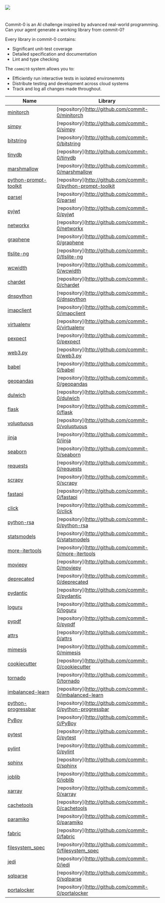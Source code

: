 
![](logo.webp)

#

Commit-0 is an AI challenge inspired by advanced real-world programming.
Can your agent generate a working library from commit-0?

Every library in commit-0 contains:

* Significant unit-test coverage
* Detailed specification and documentation
* Lint and type checking

The `commit0` system allows you to:

* Efficiently run interactive tests in isolated environemnts
* Distribute testing and development across cloud systems
* Track and log all changes made throughout.


| Name |  Library |
|----------|-------|
| [minitorch](https://minitorch.github.io/) | [repository](http://github.com/commit-0/minitorch |
| [simpy](https://simpy.readthedocs.io/en/4.1.1/) | [repository](http://github.com/commit-0/simpy |
| [bitstring](https://bitstring.readthedocs.io/en/stable/) | [repository](http://github.com/commit-0/bitstring |
| [tinydb](https://tinydb.readthedocs.io/_/downloads/en/v4.8.0/pdf/) | [repository](http://github.com/commit-0/tinydb |
| [marshmallow](https://marshmallow.readthedocs.io/_/downloads/en/stable/pdf/) | [repository](http://github.com/commit-0/marshmallow |
| [python-prompt-toolkit](https://python-prompt-toolkit.readthedocs.io/_/downloads/en/3.0.43/pdf/) | [repository](http://github.com/commit-0/python-prompt-toolkit |
| [parsel](https://parsel.readthedocs.io/_/downloads/en/latest/pdf/) | [repository](http://github.com/commit-0/parsel |
| [pyjwt](https://pyjwt.readthedocs.io/_/downloads/en/2.8.0/pdf/) | [repository](http://github.com/commit-0/pyjwt |
| [networkx](https://networkx.org/documentation/networkx-3.3/) | [repository](http://github.com/commit-0/networkx |
| [graphene](https://docs.graphene-python.org/en/stable/) | [repository](http://github.com/commit-0/graphene |
| [tlslite-ng](https://tlslite-ng.readthedocs.io/en/latest/) | [repository](http://github.com/commit-0/tlslite-ng |
| [wcwidth](https://wcwidth.readthedocs.io/en/stable/) | [repository](http://github.com/commit-0/wcwidth |
| [chardet](https://chardet.readthedocs.io/_/downloads/en/stable/pdf/) | [repository](http://github.com/commit-0/chardet |
| [dnspython](https://dnspython.readthedocs.io/en/stable/) | [repository](http://github.com/commit-0/dnspython |
| [imapclient](https://imapclient.readthedocs.io/en/3.0.1/) | [repository](http://github.com/commit-0/imapclient |
| [virtualenv](https://virtualenv.pypa.io/en/20.26.3/) | [repository](http://github.com/commit-0/virtualenv |
| [pexpect](https://pexpect.readthedocs.io/_/downloads/en/stable/pdf/) | [repository](http://github.com/commit-0/pexpect |
| [web3.py](https://web3py.readthedocs.io/_/downloads/en/v6.20.2/pdf/) | [repository](http://github.com/commit-0/web3.py |
| [babel](https://babel.pocoo.org/_/downloads/en/stable/pdf/) | [repository](http://github.com/commit-0/babel |
| [geopandas](https://geopandas.org/en/stable/) | [repository](http://github.com/commit-0/geopandas |
| [dulwich](https://dulwich.readthedocs.io/_/downloads/en/latest/pdf/) | [repository](http://github.com/commit-0/dulwich |
| [flask](https://flask.palletsprojects.com/en/3.0.x/) | [repository](http://github.com/commit-0/flask |
| [voluptuous](https://alecthomas.github.io/voluptuous/docs/_build/html/) | [repository](http://github.com/commit-0/voluptuous |
| [jinja](https://jinja.palletsprojects.com/en/3.1.x/) | [repository](http://github.com/commit-0/jinja |
| [seaborn](https://seaborn.pydata.org/) | [repository](http://github.com/commit-0/seaborn |
| [requests](https://requests.readthedocs.io/_/downloads/en/latest/pdf/) | [repository](http://github.com/commit-0/requests |
| [scrapy](https://docs.scrapy.org/_/downloads/en/2.11/pdf/) | [repository](http://github.com/commit-0/scrapy |
| [fastapi](https://fastapi.tiangolo.com/reference/) | [repository](http://github.com/commit-0/fastapi |
| [click](https://click.palletsprojects.com/en/8.1.x/) | [repository](http://github.com/commit-0/click |
| [python-rsa](https://stuvel.eu/python-rsa-doc/) | [repository](http://github.com/commit-0/python-rsa |
| [statsmodels](https://www.statsmodels.org/stable/) | [repository](http://github.com/commit-0/statsmodels |
| [more-itertools](https://more-itertools.readthedocs.io/en/v10.4.0/) | [repository](http://github.com/commit-0/more-itertools |
| [moviepy](https://zulko.github.io/moviepy/) | [repository](http://github.com/commit-0/moviepy |
| [deprecated](https://deprecated.readthedocs.io/en/latest/) | [repository](http://github.com/commit-0/deprecated |
| [pydantic](https://docs.pydantic.dev/2.8/) | [repository](http://github.com/commit-0/pydantic |
| [loguru](https://loguru.readthedocs.io/_/downloads/en/0.7.2/pdf/) | [repository](http://github.com/commit-0/loguru |
| [pypdf](https://pypdf.readthedocs.io/_/downloads/en/4.3.1/pdf/) | [repository](http://github.com/commit-0/pypdf |
| [attrs](https://www.attrs.org/en/24.2.0/) | [repository](http://github.com/commit-0/attrs |
| [mimesis](https://mimesis.name/en/v17.0.0/) | [repository](http://github.com/commit-0/mimesis |
| [cookiecutter](https://cookiecutter.readthedocs.io/_/downloads/en/2.6.0/pdf/) | [repository](http://github.com/commit-0/cookiecutter |
| [tornado](https://www.tornadoweb.org/_/downloads/en/stable/pdf/) | [repository](http://github.com/commit-0/tornado |
| [imbalanced-learn](https://imbalanced-learn.org/stable/) | [repository](http://github.com/commit-0/imbalanced-learn |
| [python-progressbar](https://progressbar-2.readthedocs.io/_/downloads/en/stable/pdf/) | [repository](http://github.com/commit-0/python-progressbar |
| [PyBoy](https://docs.pyboy.dk/) | [repository](http://github.com/commit-0/PyBoy |
| [pytest](https://docs.pytest.org/_/downloads/en/8.3.x/pdf/) | [repository](http://github.com/commit-0/pytest |
| [pylint](https://pylint.readthedocs.io/en/v3.2.6/) | [repository](http://github.com/commit-0/pylint |
| [sphinx](https://www.sphinx-doc.org/en/master/) | [repository](http://github.com/commit-0/sphinx |
| [joblib](https://joblib.readthedocs.io/en/stable/) | [repository](http://github.com/commit-0/joblib |
| [xarray](https://docs.xarray.dev/en/v2024.07.0/) | [repository](http://github.com/commit-0/xarray |
| [cachetools](https://cachetools.readthedocs.io/en/v5.5.0/) | [repository](http://github.com/commit-0/cachetools |
| [paramiko](https://www.paramiko.org/) | [repository](http://github.com/commit-0/paramiko |
| [fabric](https://www.fabfile.org/) | [repository](http://github.com/commit-0/fabric |
| [filesystem_spec](https://filesystem-spec.readthedocs.io/en/stable/) | [repository](http://github.com/commit-0/filesystem_spec |
| [jedi](https://jedi.readthedocs.io/en/stable/) | [repository](http://github.com/commit-0/jedi |
| [sqlparse](https://sqlparse.readthedocs.io/en/stable/) | [repository](http://github.com/commit-0/sqlparse |
| [portalocker](https://portalocker.readthedocs.io/en/stable/) | [repository](http://github.com/commit-0/portalocker |
